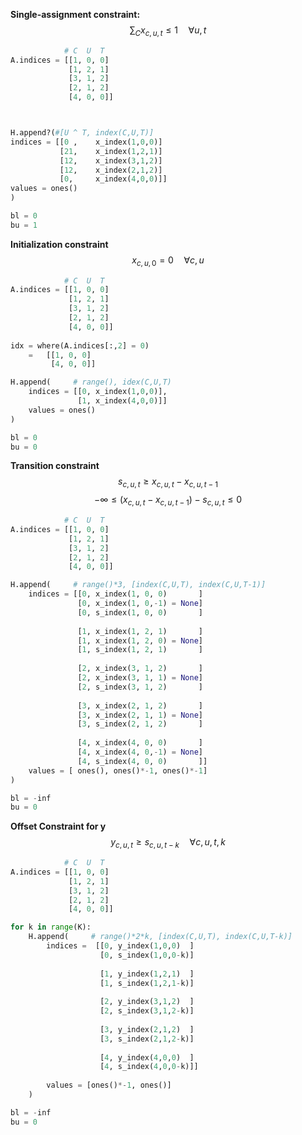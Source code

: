 **Single-assignment constraint:**
$$\sum_C x_{c,u,t} \leq 1 \quad \forall u,t$$
```python     
			# C  U  T
A.indices = [[1, 0, 0]
			 [1, 2, 1]
			 [3, 1, 2]
			 [2, 1, 2]
			 [4, 0, 0]]



H.append?(#[U ^ T, index(C,U,T)]
indices = [[0 ,    x_index(1,0,0)]
		   [21,    x_index(1,2,1)]
		   [12,    x_index(3,1,2)]
		   [12,    x_index(2,1,2)]
		   [0,     x_index(4,0,0)]]
values = ones()
)

bl = 0
bu = 1

```

**Initialization constraint**
$$x_{c,u,0} = 0 \quad\forall c,u$$
```python     
			# C  U  T
A.indices = [[1, 0, 0]
			 [1, 2, 1]
			 [3, 1, 2]
			 [2, 1, 2]
			 [4, 0, 0]]
									
idx = where(A.indices[:,2] = 0) 
	=   [[1, 0, 0]
		 [4, 0, 0]]

H.append(     # range(), idex(C,U,T) 
	indices = [[0, x_index(1,0,0)],
			   [1, x_index(4,0,0)]]
	values = ones()
)

bl = 0
bu = 0


```

**Transition constraint**
$$s_{c,u,t} \geq x_{c,u,t}-x_{c,u,t-1}$$
$$ -\infty \leq (x_{c,u,t} - x_{c,u,t-1}) - s_{c,u,t} \leq 0   $$
```python
			# C  U  T
A.indices = [[1, 0, 0]
			 [1, 2, 1]
			 [3, 1, 2]
			 [2, 1, 2]
			 [4, 0, 0]]

H.append(     # range()*3, [index(C,U,T), index(C,U,T-1)] 
	indices = [[0, x_index(1, 0, 0)       ]
			   [0, x_index(1, 0,-1) = None]
			   [0, s_index(1, 0, 0)       ]
			   
			   [1, x_index(1, 2, 1)       ]
			   [1, x_index(1, 2, 0) = None]
			   [1, s_index(1, 2, 1)       ]
			   
			   [2, x_index(3, 1, 2)       ]
			   [2, x_index(3, 1, 1) = None]
			   [2, s_index(3, 1, 2)       ]
			   
			   [3, x_index(2, 1, 2)       ]
			   [3, x_index(2, 1, 1) = None]
			   [3, s_index(2, 1, 2)       ]
			   
			   [4, x_index(4, 0, 0)       ]
			   [4, x_index(4, 0,-1) = None]
			   [4, s_index(4, 0, 0)       ]]
	values = [ ones(), ones()*-1, ones()*-1]
)

bl = -inf
bu = 0
```

**Offset Constraint for y**
$$y_{c,u,t} \geq s_{c,u,t-k} \quad \forall c,u,t,k$$
```python
			# C  U  T
A.indices = [[1, 0, 0]
			 [1, 2, 1]
			 [3, 1, 2]
			 [2, 1, 2]
			 [4, 0, 0]]

for k in range(K):
	H.append(     # range()*2*k, [index(C,U,T), index(C,U,T-k)]
		indices =  [[0, y_index(1,0,0)  ]
					[0, s_index(1,0,0-k)]
					
					[1, y_index(1,2,1)  ]
					[1, s_index(1,2,1-k)]
					
					[2, y_index(3,1,2)  ]
					[2, s_index(3,1,2-k)]
					
					[3, y_index(2,1,2)  ]
					[3, s_index(2,1,2-k)]
					
					[4, y_index(4,0,0)  ]
					[4, s_index(4,0,0-k)]]
		
		values = [ones()*-1, ones()]
	)

bl = -inf
bu = 0

```